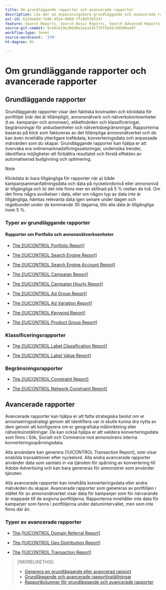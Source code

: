 ```yaml
---
title: Om grundläggande rapporter och avancerade rapporter
description: Läs mer om anpassningsbara grundläggande och avancerade rapporter.
exl-id: 6224ee6d-72db-4524-9660-7fc0d57b5347
feature: Search Reports, Search Basic Reports, Search Advanced Reports
source-git-commit: 9c4dcb19e386d8e1eea541776f5b92c9d500ae9f
workflow-type: tm+mt
source-wordcount: '370'
ht-degree: 0%

---
```


# Om grundläggande rapporter och avancerade rapporter

## Grundläggande rapporter

Grundläggande rapporter visar den faktiska kostnaden och klickdata för portföljer (när det är tillämpligt), annonsnätverk och nätverkskontoenheter (t.ex. kampanjer och annonser), etikettvärden och klassificeringar, begränsningar för anbudsenheter och nätverksbegränsningar. Rapporterna baseras på klick som faktureras av det tillämpliga annonsnätverket och de kan även innehålla ytterligare trafikdata, konverteringsdata och anpassade mätvärden som du skapar. Grundläggande rapporter kan hjälpa er att övervaka era onlinemarknadsföringssatsningar, undersöka trender, identifiera möjligheter att förbättra resultatet och förstå effekten av automatiserad budgivning och optimering.

>[!NOTE]
>
>Klickdata är bara tillgängliga för rapporter när a) både kampanjsammanfattningsdata och data på nyckelordsnivå eller annonsnivå är tillgängliga och b) det inte finns mer en skillnad på 5 % mellan de två. Om det finns några avvikelser i data, eller om någon typ av data inte är tillgängliga, hämtas relevanta data igen senare under dagen och regelbundet under de kommande 30 dagarna, tills alla data är tillgängliga inom 5 %.

### Typer av grundläggande rapporter

#### Rapporter om Portfolio och annonsnätverksenheter

* [The [!UICONTROL Portfolio Report]](/help/search-social-commerce/reports/management/basic-advanced/portfolio-report.md)

* [The [!UICONTROL Search Engine Report]](/help/search-social-commerce/reports/management/basic-advanced/search-engine-report.md)

* [The [!UICONTROL Search Engine Account Report]](/help/search-social-commerce/reports/management/basic-advanced/search-engine-account-report.md)

* [The [!UICONTROL Campaign Report]](/help/search-social-commerce/reports/management/basic-advanced/campaign-report.md)

* [The [!UICONTROL Campaign Hourly Report]](/help/search-social-commerce/reports/management/basic-advanced/campaign-hourly-report.md)

* [The [!UICONTROL Ad Group Report]](/help/search-social-commerce/reports/management/basic-advanced/ad-group-report.md)

* [The [!UICONTROL Ad Variation Report]](/help/search-social-commerce/reports/management/basic-advanced/ad-variation-report.md)

* [The [!UICONTROL Keyword Report]](/help/search-social-commerce/reports/management/basic-advanced/keyword-report.md)

* [The [!UICONTROL Product Group Report]](/help/search-social-commerce/reports/management/basic-advanced/product-group-report.md)

### Klassificeringsrapporter

* [The [!UICONTROL Label Classification Report]](/help/search-social-commerce/reports/management/basic-advanced/label-classification-report.md)

* [The [!UICONTROL Label Value Report]](/help/search-social-commerce/reports/management/basic-advanced/label-value-report.md)

### Begränsningsrapporter

* [The [!UICONTROL Constraint Report]](/help/search-social-commerce/reports/management/basic-advanced/constraint-report.md)

* [The [!UICONTROL Network Constraint Report]](/help/search-social-commerce/reports/management/basic-advanced/network-constraint-report.md)

## Avancerade rapporter

Avancerade rapporter kan hjälpa er att fatta strategiska beslut om er annonseringsstrategi genom att identifiera var ni skulle kunna dra nytta av dem genom att konfigurera om er geografiska målinriktning eller nätverksinställningar. De kan också hjälpa er att validera konverteringsdata som finns i Sök, Socialt och Commerce mot annonsörens interna konverteringsspårningsdata.

Alla användare kan generera [!UICONTROL Transaction Report], som visar enskilda transaktioner efter nyckelord. Alla andra avancerade rapporter använder data som samlats in via tjänsten för spårning av konvertering till Adobe Advertising och kan bara genereras för annonsörer som använder tjänsten.

Alla avancerade rapporter kan innehålla konverteringsdata eller andra mätvärden du skapar. Avancerade rapporter som genereras av portföljen i stället för av annonsnätverket visar data för kampanjer som för närvarande är mappade till de angivna portföljerna. Rapporterna innehåller inte data för kampanjer som fanns i portföljerna under datumintervallet, men som inte finns där än.

### Typer av avancerade rapporter

* [The [!UICONTROL Domain Referral Report]](/help/search-social-commerce/reports/management/basic-advanced/domain-referral-report.md)

* [The [!UICONTROL Geo Distribution Report]](/help/search-social-commerce/reports/management/basic-advanced/geo-distribution-report.md)

* [The [!UICONTROL Transaction Report]](/help/search-social-commerce/reports/management/basic-advanced/transaction-report.md)

>[!MORELIKETHIS]
>
>* [Generera en grundläggande eller avancerad rapport](/help/search-social-commerce/reports/management/basic-advanced/basic-advanced-report-generate.md)
>* [Grundläggande och avancerade rapportinställningar](/help/search-social-commerce/reports/management/basic-advanced/basic-advanced-report-settings.md)
>* [Rapportkolumner för grundläggande och avancerade rapporter](/help/search-social-commerce/reports/management/basic-advanced/basic-advanced-report-columns.md)

